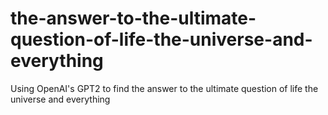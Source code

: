 # the-answer-to-the-ultimate-question-of-life-the-universe-and-everything
Using OpenAI's GPT2 to find the answer to the ultimate question of life the universe and everything

